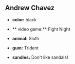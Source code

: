 ## Andrew Chavez

- **color:** black
- ** video game:** Fight Night
- **animal:** Sloth


- **gum:** Trident
- **sandles:** Don't like sandals!

